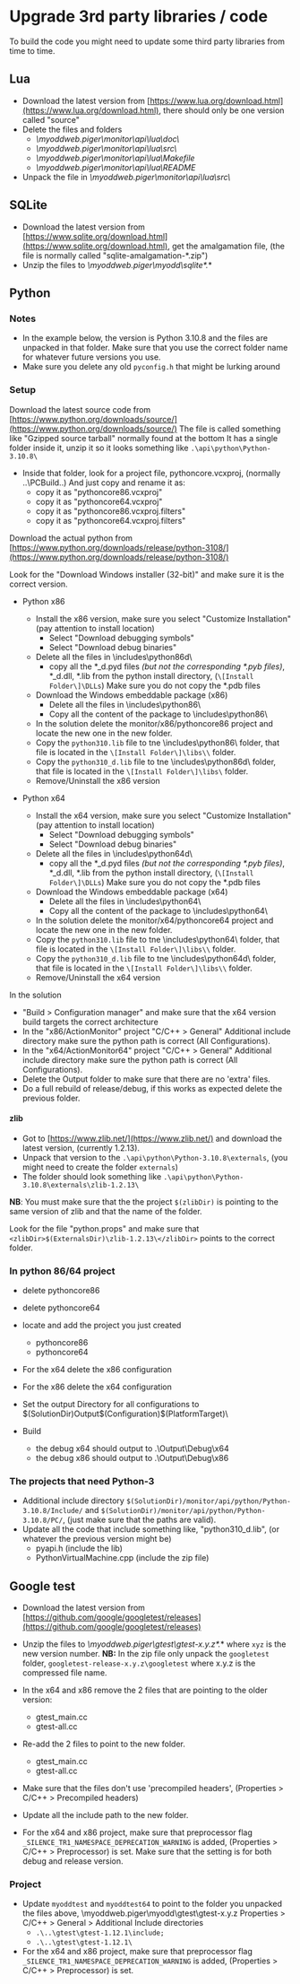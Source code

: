 # Upgrade 3rd party libraries / code

To build the code you might need to update some third party libraries from time to time.
  
## Lua

- Download the latest version from [https://www.lua.org/download.html](https://www.lua.org/download.html), there should only be one version called "source"
- Delete the files and folders
  - *\myoddweb.piger\monitor\api\lua\doc\\*
  - *\myoddweb.piger\monitor\api\lua\src\\*
  - *\myoddweb.piger\monitor\api\lua\Makefile*
  - *\myoddweb.piger\monitor\api\lua\README*
- Unpack the file in *\myoddweb.piger\monitor\api\lua\src\\*

## SQLite

- Download the latest version from [https://www.sqlite.org/download.html](https://www.sqlite.org/download.html), get the amalgamation file, (the file is normally called "sqlite-amalgamation-*.zip")
- Unzip the files to *\myoddweb.piger\myodd\sqlite\*.**

## Python

### Notes

- In the example below, the version is Python 3.10.8 and the files are unpacked in that folder.
Make sure that you use the correct folder name for whatever future versions you use.
- Make sure you delete any old `pyconfig.h` that might be lurking around

### Setup

Download the latest source code from [https://www.python.org/downloads/source/](https://www.python.org/downloads/source/)
The file is called something like "Gzipped source tarball" normally found at the bottom
It has a single folder inside it, unzip it so it looks something like `.\api\python\Python-3.10.8\`

- Inside that folder, look for a project file, pythoncore.vcxproj, (normally ..\PCBuild\..)
  And just copy and rename it as:
  - copy it as "pythoncore86.vcxproj"
  - copy it as "pythoncore64.vcxproj"
  - copy it as "pythoncore86.vcxproj.filters"
  - copy it as "pythoncore64.vcxproj.filters"
  
Download the actual python from [https://www.python.org/downloads/release/python-3108/](https://www.python.org/downloads/release/python-3108/)

Look for the "Download Windows installer (32-bit)" and make sure it is the correct version.

- Python x86
  - Install the x86 version, make sure you select "Customize Installation" (pay attention to install location)
    - Select "Download debugging symbols"
    - Select "Download debug binaries"
  - Delete all the files in \includes\python86d\
    - copy all the \*_d.pyd files *(but not the corresponding \*.pyb files)*, \*_d.dll, \*.lib from the python install directory, (`\[Install Folder\]\DLLs`)
      Make sure you do not copy the *.pdb files
  - Download the Windows embeddable package (x86)
    - Delete all the files in \includes\python86\
    - Copy all the content of the package to \includes\python86\
  - In the solution delete the monitor/x86/pythoncore86 project and locate the new one in the new folder.  
  - Copy the `python310.lib` file to tne \includes\python86\ folder, that file is located in the `\[Install Folder\]\libs\\` folder.
  - Copy the `python310_d.lib` file to tne \includes\python86d\ folder, that file is located in the `\[Install Folder\]\libs\` folder.
  - Remove/Uninstall the x86 version

- Python x64
  - Install the x64 version, make sure you select "Customize Installation" (pay attention to install location)
    - Select "Download debugging symbols"
    - Select "Download debug binaries"
  - Delete all the files in \includes\python64d\
    - copy all the \*_d.pyd files *(but not the corresponding \*.pyb files)*, \*_d.dll, \*.lib from the python install directory, (`\[Install Folder\]\DLLs`)
      Make sure you do not copy the *.pdb files
  - Download the Windows embeddable package (x64)
    - Delete all the files in \includes\python64\
    - Copy all the content of the package to \includes\python64\
  - In the solution delete the monitor/x64/pythoncore64 project and locate the new one in the new folder.  
  - Copy the `python310.lib` file to tne \includes\python64\ folder, that file is located in the `\[Install Folder\]\libs\\` folder.
  - Copy the `python310_d.lib` file to tne \includes\python64d\ folder, that file is located in the `\[Install Folder\]\libs\\` folder.
  - Remove/Uninstall the x64 version
  
In the solution

- "Build > Configuration manager" and make sure that the x64 version build targets the correct architecture
- In the "x86/ActionMonitor" project "C/C++ > General" Additional include directory make sure the python path is correct (All Configurations).
- In the "x64/ActionMonitor64" project "C/C++ > General" Additional include directory make sure the python path is correct (All Configurations).
- Delete the Output folder to make sure that there are no 'extra' files.
- Do a full rebuild of release/debug, if this works as expected delete the previous folder.

#### zlib

- Got to [https://www.zlib.net/](https://www.zlib.net/) and download the latest version, (currently 1.2.13).
- Unpack that version to the `.\api\python\Python-3.10.8\externals`, (you might need to create the folder `externals`)
- The folder should look something like `.\api\python\Python-3.10.8\externals\zlib-1.2.13\`

**NB**: You must make sure that the the project `$(zlibDir)` is pointing to the same version of zlib and that the name of the folder.

Look for the file "python.props" and make sure that `<zlibDir>$(ExternalsDir)\zlib-1.2.13\</zlibDir>` points to the correct folder.

### In python 86/64 project

- delete pythoncore86
- delete pythoncore64
- locate and add the project you just created
  - pythoncore86
  - pythoncore64

- For the x64 delete the x86 configuration
- For the x86 delete the x64 configuration
- Set the output Directory for all configurations to $(SolutionDir)Output\$(Configuration)\$(PlatformTarget)\

- Build
  - the debug x64 should output to .\Output\Debug\x64
  - the debug x86 should output to .\Output\Debug\x86
  
### The projects that need Python-3

- Additional include directory `$(SolutionDir)/monitor/api/python/Python-3.10.8/Include/` and `$(SolutionDir)/monitor/api/python/Python-3.10.8/PC/`, (just make sure that the paths are valid).  
- Update all the code that include something like, "python310_d.lib", (or whatever the previous version might be)
  - pyapi.h (include the lib)
  - PythonVirtualMachine.cpp (include the zip file)

## Google test

- Download the latest version from [https://github.com/google/googletest/releases](https://github.com/google/googletest/releases)
- Unzip the files to *\myoddweb.piger\gtest\gtest-x.y.z\*.** where `xyz` is the new version number.
**NB:** In the zip file only unpack the `googletest` folder, `googletest-release-x.y.z\googletest` where x.y.z is the compressed file name.

- In the x64 and x86 remove the 2 files that are pointing to the older version:
  - gtest_main.cc
  - gtest-all.cc
- Re-add the 2 files to point to the new folder.
  - gtest_main.cc
  - gtest-all.cc
- Make sure that the files don't use 'precompiled headers', (Properties > C/C++ > Precompiled headers)
- Update all the include path to the new folder.
- For the x64 and x86 project, make sure that preprocessor flag `_SILENCE_TR1_NAMESPACE_DEPRECATION_WARNING` is added, (Properties > C/C++ > Preprocessor) is set.
Make sure that the setting is for both debug and release version.

### Project

- Update `myoddtest` and `myoddtest64` to point to the folder you unpacked the files above, \myoddweb.piger\myodd\gtest\gtest-x.y.z
Properties > C/C++ > General > Additional Include directories
  - `.\..\gtest\gtest-1.12.1\include;`
  - `.\..\gtest\gtest-1.12.1\`
- For the x64 and x86 project, make sure that preprocessor flag `_SILENCE_TR1_NAMESPACE_DEPRECATION_WARNING` is added, (Properties > C/C++ > Preprocessor) is set.
